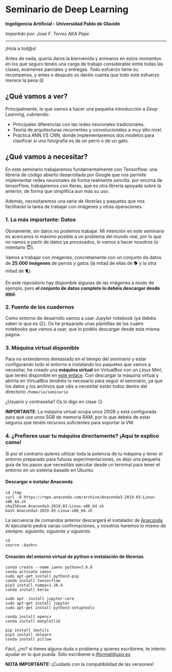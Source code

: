 # Seminario de Deep Learning
**Ingeligencia Artificial - Universidad Pablo de Olavide** 

*Impartido por: José F. Torres AKA Pepe*

----
¡Hola a tod@s!

Antes de nada, quería daros la bienvenida y animaros en estos momentos en los que seguro tenéis una carga de trabajo considerable entre todas las clases, exámenes parciales y entregas. Todo esfuerzo tiene su recompensa, y antes o después os daréis cuenta que todo este esfuerzo merece la pena :stuck_out_tongue_winking_eye:

## ¿Qué vamos a ver?
Principalmente, lo que vamos a hacer una pequeña introducción a *Deep Learning*, cubriendo:
- Principales diferencias con las redes neuronales tradicionales.
- Teoría de arquitecturas recurrentes y convolucionales a muy alto nivel.
- Práctica ANN VS CNN, donde implementaremos dos modelos para clasificar si una fotografía es de un perro o de un gato.

## ¿Qué vamos a necesitar?
En este seminario trabajaremos fundamentalmente con Tensorflow: una librería de código abierto desarrollada por Google que nos permite implementar redes neuronales de forma realmente sencilla. por encima de tensorFlow, trabajaremos con Keras, que es otra librería apoyada sobre la anterior, de forma que simplifica aun más su uso. 

Además, necesitaremos una serie de librerías y paquetes que nos facilitarán la tarea de trabajar con imágenes y otras operaciones.

### 1. Lo más importante: Datos
Obviamente, sin datos no podemos trabajar. Mi intención en este seminario es acercanos lo máximo posible a un problema del mundo real, por lo que no vamos a partir de datos ya procesados, lo vamos a hacer nosotros (o intentarlo :innocent:).

Vamos a trabajar con imágenes, concretamente con un conjunto de datos de **25.000 imágenes** de perros y gatos (la mitad de ellas de :dog2: y la otra mitad de :cat2:).

En este repositorio hay disponible algunas de las imágenes a modo de ejemplo, pero **el conjunto de datos completo lo debéis descargar desde [aquí](https://upolavide-my.sharepoint.com/:u:/g/personal/jftormal_upo_es/ETUU1VU8cI1NhWpnjPkzPgIBn0NyBIPtZjeLUdUQKIPVoQ?e=ubtnSw).**

### 2. Fuente de los cuadernos
Como entorno de desarrollo vamos a usar Jupyter notebook (ya debéis saber lo que es :wink:). Os he preparado unas plantillas de los cuatro notebooks que vamos a usar, que lo podéis descargar desde esta misma página.

### 3. Máquina virtual disponible
Para no extendernos demasiado en el tiempo del seminario y estar configurando todo el entorno e instalando los paquetes que vamos a necesitar, he creado una **máquina virtual** en VirtualBox con un *Linux Mint*, que tenéis disponible en [este enlace](https://upolavide-my.sharepoint.com/:u:/g/personal/jftormal_upo_es/ET7qm2nyhghLhuocpTT2glMBI503FYBLusu8f3rB-biLPg?e=rIXr5Q). Con descargar la máquina virtual y abrirla en VirtualBox tendréis lo necesario para seguir el seminario, ya que los datos y los archivos que váis a necesitar están todos dentro del directorio ```/home/ia/seminario ```

¿Usuario y contraseña? Os lo digo en clase :smirk:

**IMPORTANTE**: La máquina virtual ocupa unos 20GB y está configurada para que use unos 5GB de memoria RAM, por lo que debéis de estar seguros que tenéis recursos suficientes para soportar la VM.

### 4. ¿Prefieres usar tu máquina directamente? ¡Aquí te explico como!
Si por el contrario quieres utilizar toda la potencia de tu máquina y tener el entorno preparado para futuras experimentaciones, os dejo una pequeña guía de los pasos que necesitáis ejecutar desde un terminal para tener el entorno en un sistema basado en Ubuntu:

#### Descargar e instalar Anaconda
```
cd /tmp 
curl -O https://repo.anaconda.com/archive/Anaconda3-2019.03-Linux-x86_64.sh
sha256sum Anaconda3-2019.03-Linux-x86_64.sh
bash Anaconda3-2019.03-Linux-x86_64.sh
```
La secuencia de comandos anterior descargará el instalador de [Anaconda](https://www.anaconda.com/distribution/). Al ejecutarlo pedirá varias confirmaciones, y nosotros haremos lo mismo de siempre: *siguiente, siguiente y siguiente*.
``` 
cd 
source .bashrc
```

#### Creación del entorno virtual de python e instalación de librerías
```
conda create --name iaenv python=3.6.0
conda activate iaenv
sudo apt-get install python3-pip
conda install tensorflow
pip3 install numpy=1.16.4
conda install keras

sudo apt  install jupyter-core
sudo apt-get install jupyter
sudo apt-get install python3-setuptools

conda install opencv
conda install matplotlib

pip install imutils
pip3 install sklearn
conda install pillow
```

Fácil, ¿no? si tienes alguna duda o problema y quieres escribirme, te intento ayudar en lo que pueda. Sólo escribeme a jftormal@upo.es

**NOTA IMPORTANTE:** ¡Cuidado con la compatibilidad de las versiones!

